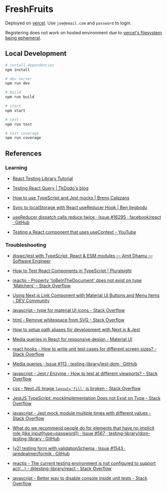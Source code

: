# FreshFruits

Deployed on [vercel](https://freshfruits-liard.vercel.app/). Use `joe@email.com` and `password` to login.

Registering does not work on hosted environment due to [vercel's filesystem being ephemeral](https://github.com/orgs/vercel/discussions/241#discussioncomment-363002).

## Local Development

```bash
# install dependencies
npm install

# dev server
npm run dev

# build
npm run build

# start
npm start

# test
npm run test

# test coverage
npm run coverage
```

## References

### Learning

- [React Testing Library Tutorial](https://www.robinwieruch.de/react-testing-library/)

- [Testing React Query | TkDodo's blog](https://tkdodo.eu/blog/testing-react-query)

- [How to use TypeScript and Jest mocks | Breno Calazans](https://klzns.github.io/how-to-use-type-script-and-jest-mocks)

- [Sync to localStorage with React useReducer Hook | Ben Ilegbodu](https://www.benmvp.com/blog/sync-localstorage-react-usereducer-hook/)

- [useReducer dispatch calls reduce twice · Issue #16295 · facebook/react · GitHub](https://github.com/facebook/react/issues/16295)

- [Testing a React component that uses useContext - YouTube](https://www.youtube.com/watch?v=3yiialslPbc)

### Troubleshooting

- [@swc/jest with TypeScript, React & ESM modules — Amit Dhamu — Software Engineer](https://amitd.co/blog/swc-jest-with-typescript-react-and-esm-modules)

- [How to Test React Components in TypeScript | Pluralsight](https://www.pluralsight.com/guides/how-to-test-react-components-in-typescript)

- [reactjs - Property 'toBeInTheDocument' does not exist on type 'Matchers<any>' - Stack Overflow](https://stackoverflow.com/questions/57861187/property-tobeinthedocument-does-not-exist-on-type-matchersany)

- [Using Next.js Link Component with Material UI Buttons and Menu Items - DEV Community](https://dev.to/ivandotv/using-next-js-link-component-with-material-ui-buttons-and-menu-items-3m6a)

- [javascript - type for material UI icons - Stack Overflow](https://stackoverflow.com/questions/64555625/type-for-material-ui-icons)

- [html - Remove whitespace from SVG - Stack Overflow](https://stackoverflow.com/a/73843859)

- [How to setup path aliases for development with Next.js & Jest](https://blog.kieranroberts.dev/how-to-setup-path-aliases-for-development-with-nextjs-and-jest)

- [Media queries in React for responsive design - Material UI](https://mui.com/material-ui/react-use-media-query/#testing)

- [react hooks - How to write unit test cases for different screen sizes? - Stack Overflow](https://stackoverflow.com/questions/72747196/how-to-write-unit-test-cases-for-different-screen-sizes)

- [Media queries · Issue #113 · testing-library/jest-dom · GitHub](https://github.com/testing-library/jest-dom/issues/113#issuecomment-496971128)

- [javascript - Jest / Enzyme - How to test at different viewports? - Stack Overflow](https://stackoverflow.com/questions/46221210/jest-enzyme-how-to-test-at-different-viewports)

- [css - Next.JS Image `layout='fill'` is broken - Stack Overflow](https://stackoverflow.com/a/67421934)

- [JestJS TypeScript: mockImplementation Does not Exist on Type - Stack Overflow](https://stackoverflow.com/a/71122540)

- [javascript - Jest mock module multiple times with different values - Stack Overflow](https://stackoverflow.com/questions/49650323/jest-mock-module-multiple-times-with-different-values)

- [What do we recommend people do for elements that have no implicit role (like input[type=password]) · Issue #567 · testing-library/dom-testing-library · GitHub](https://github.com/testing-library/dom-testing-library/issues/567)

- [[v2] testing form with validationSchema · Issue #1543 · jaredpalmer/formik · GitHub](https://github.com/jaredpalmer/formik/issues/1543#issuecomment-737262149)

- [reactjs - The current testing environment is not configured to support act(...) - @testing-library/react - Stack Overflow](https://stackoverflow.com/a/74256653)

- [javascript - Better way to disable console inside unit tests - Stack Overflow](https://stackoverflow.com/a/58717352)
